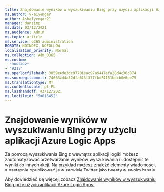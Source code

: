 ```yaml
---
title: Znajdowanie wyników w wyszukiwaniu Bing przy użyciu aplikacji Azure Logic Apps
ms.author: v-aiyengar
author: AshaIyengar21
manager: dansimp
ms.date: 03/12/2021
ms.audience: Admin
ms.topic: article
ms.service: o365-administration
ROBOTS: NOINDEX, NOFOLLOW
localization_priority: Normal
ms.collection: Adm_O365
ms.custom:
- "9005302"
- "9212"
ms.openlocfilehash: 3859e8de3dc97701eac97a9447efa28d4c36c874
ms.sourcegitcommit: 74663ad4a32dfa643f377fbd74151bdcb0e6ee75
ms.translationtype: MT
ms.contentlocale: pl-PL
ms.lasthandoff: 03/12/2021
ms.locfileid: "50816452"
---
```

# <a name="find-results-in-bing-search-by-using-azure-logic-apps"></a>Znajdowanie wyników w wyszukiwaniu Bing przy użyciu aplikacji Azure Logic Apps

Za pomocą wyszukiwania Bing z wewnątrz aplikacji logiki możesz zautomatyzować przetwarzanie wyników wyszukiwania i udostępnić te wyniki do innych akcji. Na przykład możesz znaleźć elementy wiadomości, a następnie opublikować je w serwisie Twitter jako tweety w swoim kanale.

Aby dowiedzieć się więcej, zobacz [Znajdowanie wyników w wyszukiwaniu Bing przy użyciu aplikacji Azure Logic Apps.](https://go.microsoft.com/fwlink/?linkid=2151928)